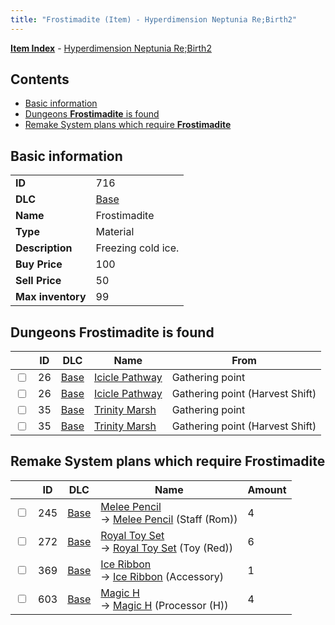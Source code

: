 ```yaml
---
title: "Frostimadite (Item) - Hyperdimension Neptunia Re;Birth2"
---
```


[**Item Index**](/neptunia/rb2/item/index.html) - [Hyperdimension Neptunia Re;Birth2](/neptunia/rb2)

## Contents

- [Basic information](#basic-information)
- [Dungeons **Frostimadite** is found](#dungeons-frostimadite-is-found)
- [Remake System plans which require **Frostimadite**](#remake-system-plans-which-require-frostimadite)

## Basic information

|   |   |
| -- | -- |
| **ID** | 716 |
| **DLC** | [Base](/neptunia/rb2/dlc/0-base.html) |
| **Name** | Frostimadite |
| **Type** | Material |
| **Description** | Freezing cold ice. |
| **Buy Price** | 100 |
| **Sell Price** | 50 |
| **Max inventory** | 99 |

## Dungeons **Frostimadite** is found

|    | ID | DLC | Name | From |
| -- | -- | --- | ---- | ---- |
| <input type="checkbox" id="rb2-dungeon-0-26" class="trackbox" /> | 26 | [Base](/neptunia/rb2/dlc/0-base.html) | [Icicle Pathway](/neptunia/rb2/dungeon/0-26-icicle-pathway.html) | Gathering point |
| <input type="checkbox" id="rb2-dungeon-0-26" class="trackbox" /> | 26 | [Base](/neptunia/rb2/dlc/0-base.html) | [Icicle Pathway](/neptunia/rb2/dungeon/0-26-icicle-pathway.html) | Gathering point (Harvest Shift) |
| <input type="checkbox" id="rb2-dungeon-0-35" class="trackbox" /> | 35 | [Base](/neptunia/rb2/dlc/0-base.html) | [Trinity Marsh](/neptunia/rb2/dungeon/0-35-trinity-marsh.html) | Gathering point |
| <input type="checkbox" id="rb2-dungeon-0-35" class="trackbox" /> | 35 | [Base](/neptunia/rb2/dlc/0-base.html) | [Trinity Marsh](/neptunia/rb2/dungeon/0-35-trinity-marsh.html) | Gathering point (Harvest Shift) |

## Remake System plans which require **Frostimadite**

|    | ID | DLC | Name | Amount |
| -- | -- | --- | ---- | ------ |
| <input type="checkbox" id="rb2-remake-0-245" class="trackbox" /> | 245 | [Base](/neptunia/rb2/dlc/0-base.html) | [Melee Pencil](/neptunia/rb2/remake/0-245-melee-pencil.html)<br />→ [Melee Pencil](/neptunia/rb2/item/0-1155-melee-pencil.html) (Staff (Rom)) | 4 |
| <input type="checkbox" id="rb2-remake-0-272" class="trackbox" /> | 272 | [Base](/neptunia/rb2/dlc/0-base.html) | [Royal Toy Set](/neptunia/rb2/remake/0-272-royal-toy-set.html)<br />→ [Royal Toy Set](/neptunia/rb2/item/0-1270-royal-toy-set.html) (Toy (Red)) | 6 |
| <input type="checkbox" id="rb2-remake-0-369" class="trackbox" /> | 369 | [Base](/neptunia/rb2/dlc/0-base.html) | [Ice Ribbon](/neptunia/rb2/remake/0-369-ice-ribbon.html)<br />→ [Ice Ribbon](/neptunia/rb2/item/0-2237-ice-ribbon.html) (Accessory) | 1 |
| <input type="checkbox" id="rb2-remake-0-603" class="trackbox" /> | 603 | [Base](/neptunia/rb2/dlc/0-base.html) | [Magic H](/neptunia/rb2/remake/0-603-magic-h.html)<br />→ [Magic H](/neptunia/rb2/item/0-3390-magic-h.html) (Processor (H)) | 4 |